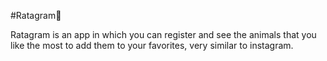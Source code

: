#Ratagram🐹


Ratagram is an app in which you can register and see the animals that you like the most to add them to your favorites, very similar to instagram.

<img href="ss/Ratagram.png"/>

